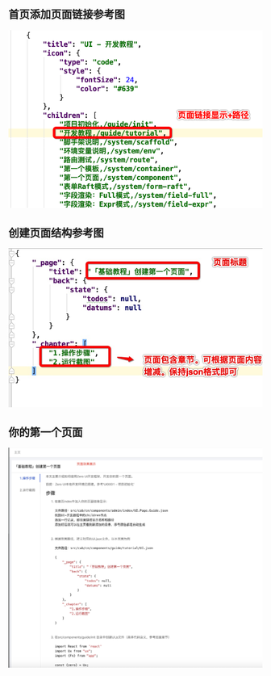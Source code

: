 ## 首页添加页面链接参考图

![图1](https://github.com/linsirui/pictures/blob/master/step1_1.png?raw=true)


## 创建页面结构参考图

![图2](https://github.com/linsirui/pictures/blob/master/step2.png?raw=true)


## 你的第一个页面

![图2](https://github.com/linsirui/pictures/blob/master/preview.png?raw=true)